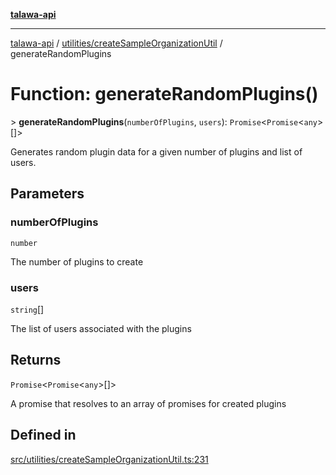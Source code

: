 [**talawa-api**](../../../README.md)

***

[talawa-api](../../../modules.md) / [utilities/createSampleOrganizationUtil](../README.md) / generateRandomPlugins

# Function: generateRandomPlugins()

\> **generateRandomPlugins**(`numberOfPlugins`, `users`): `Promise`\<`Promise`\<`any`\>[]\>

Generates random plugin data for a given number of plugins and list of users.

## Parameters

### numberOfPlugins

`number`

The number of plugins to create

### users

`string`[]

The list of users associated with the plugins

## Returns

`Promise`\<`Promise`\<`any`\>[]\>

A promise that resolves to an array of promises for created plugins

## Defined in

[src/utilities/createSampleOrganizationUtil.ts:231](https://github.com/PalisadoesFoundation/talawa-api/blob/4b5c74fd36bcfc2e36f3a06b67d517e865c188be/src/utilities/createSampleOrganizationUtil.ts#L231)
